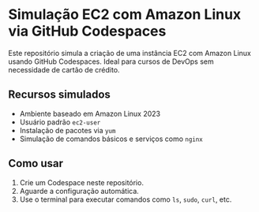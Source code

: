 # Simulação EC2 com Amazon Linux via GitHub Codespaces

Este repositório simula a criação de uma instância EC2 com Amazon Linux usando GitHub Codespaces. Ideal para cursos de DevOps sem necessidade de cartão de crédito.

## Recursos simulados
- Ambiente baseado em Amazon Linux 2023
- Usuário padrão `ec2-user`
- Instalação de pacotes via `yum`
- Simulação de comandos básicos e serviços como `nginx`

## Como usar
1. Crie um Codespace neste repositório.
2. Aguarde a configuração automática.
3. Use o terminal para executar comandos como `ls`, `sudo`, `curl`, etc.